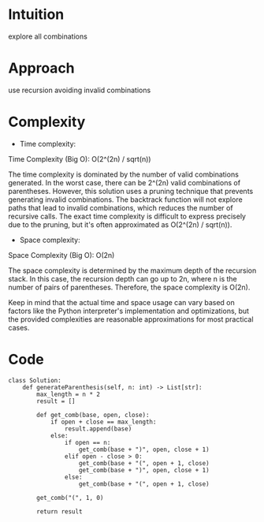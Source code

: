 # Intuition
<!-- Describe your first thoughts on how to solve this problem. -->
explore all combinations
# Approach
<!-- Describe your approach to solving the problem. -->
use recursion avoiding invalid combinations

# Complexity
- Time complexity:
<!-- Add your time complexity here, e.g. $$O(n)$$ -->
Time Complexity (Big O): O(2^(2n) / sqrt(n))

The time complexity is dominated by the number of valid combinations generated. In the worst case, there can be 2^(2n) valid combinations of parentheses. However, this solution uses a pruning technique that prevents generating invalid combinations. The backtrack function will not explore paths that lead to invalid combinations, which reduces the number of recursive calls. The exact time complexity is difficult to express precisely due to the pruning, but it's often approximated as O(2^(2n) / sqrt(n)).

- Space complexity:
<!-- Add your space complexity here, e.g. $$O(n)$$ -->
Space Complexity (Big O): O(2n)

The space complexity is determined by the maximum depth of the recursion stack. In this case, the recursion depth can go up to 2n, where n is the number of pairs of parentheses. Therefore, the space complexity is O(2n).

Keep in mind that the actual time and space usage can vary based on factors like the Python interpreter's implementation and optimizations, but the provided complexities are reasonable approximations for most practical cases.

# Code
```
class Solution:
    def generateParenthesis(self, n: int) -> List[str]:
        max_length = n * 2
        result = []
        
        def get_comb(base, open, close):
            if open + close == max_length:
                result.append(base)
            else:
                if open == n:
                    get_comb(base + ")", open, close + 1)
                elif open - close > 0:
                    get_comb(base + "(", open + 1, close)
                    get_comb(base + ")", open, close + 1)
                else:
                    get_comb(base + "(", open + 1, close)

        get_comb("(", 1, 0)

        return result
        
```
